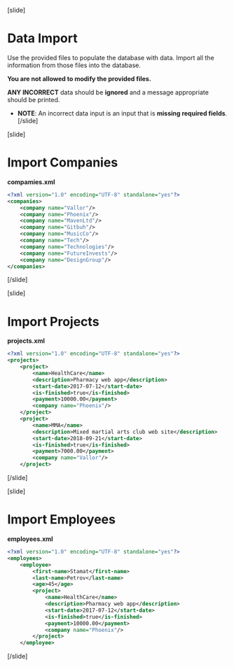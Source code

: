 [slide]
# Data Import

Use the provided files to populate the database with data. Import all the information from those files into the database.

**You are **not allowed** to modify the provided files.**

**ANY INCORRECT** data should be **ignored** and a message appropriate should be printed.

- **NOTE**: An incorrect data input is an input that is **missing required fields**.
[/slide]

[slide]
# Import Companies

**compamies.xml**

```xml
<?xml version="1.0" encoding="UTF-8" standalone="yes"?>
<companies>
    <company name="Vallor"/>
    <company name="Phoenix"/>
    <company name="MavenLtd"/>
    <company name="Gitbuh"/>
    <company name="MusicCo"/>
    <company name="Tech"/>
    <company name="Technologies"/>
    <company name="FutureInvests"/>
    <company name="DesignGroup"/>
</companies>
```
[/slide]

[slide]
# Import Projects

**projects.xml**
```xml
<?xml version="1.0" encoding="UTF-8" standalone="yes"?>
<projects>
    <project>
        <name>HealthCare</name>
        <description>Pharmacy web app</description>
        <start-date>2017-07-12</start-date>
        <is-finished>true</is-finished>
        <payment>10000.00</payment>
        <company name="Phoenix"/>
    </project>
    <project>
        <name>MMA</name>
        <description>Mixed martial arts club web site</description>
        <start-date>2018-09-21</start-date>
        <is-finished>true</is-finished>
        <payment>7000.00</payment>
        <company name="Vallor"/>
    </project>
```
[/slide]

[slide]
# Import Employees


**employees.xml**
```xml
<?xml version="1.0" encoding="UTF-8" standalone="yes"?>
<employees>
    <employee>
        <first-name>Stamat</first-name>
        <last-name>Petrov</last-name>
        <age>45</age>
        <project>
            <name>HealthCare</name>
            <description>Pharmacy web app</description>
            <start-date>2017-07-12</start-date>
            <is-finished>true</is-finished>
            <payment>10000.00</payment>
            <company name="Phoenix"/>
        </project>
    </employee>

```
[/slide]